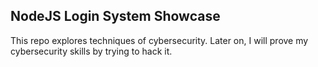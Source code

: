 ## NodeJS Login System Showcase

This repo explores techniques of cybersecurity. Later on, I will prove my cybersecurity skills by trying to hack it. 
